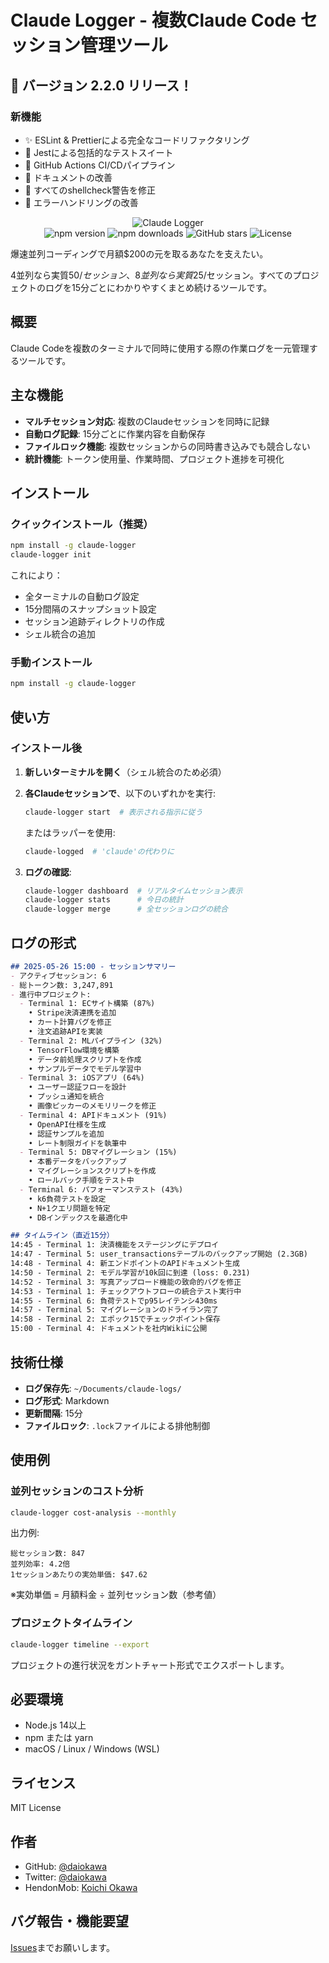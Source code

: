 # Claude Logger - 複数Claude Code セッション管理ツール

## 🎉 バージョン 2.2.0 リリース！

### 新機能
- ✨ ESLint & Prettierによる完全なコードリファクタリング
- 🧪 Jestによる包括的なテストスイート
- 🚀 GitHub Actions CI/CDパイプライン
- 📝 ドキュメントの改善
- 🐛 すべてのshellcheck警告を修正
- 🔧 エラーハンドリングの改善

<p align="center">
  <img src="https://img.shields.io/badge/Claude-Logger-blue?style=for-the-badge&logo=data:image/svg+xml;base64,PHN2ZyB3aWR0aD0iMjQiIGhlaWdodD0iMjQiIHZpZXdCb3g9IjAgMCAyNCAyNCIgZmlsbD0ibm9uZSIgeG1sbnM9Imh0dHA6Ly93d3cudzMub3JnLzIwMDAvc3ZnIj4KPHBhdGggZD0iTTEyIDJDNi40OCAyIDIgNi40OCAyIDEyUzYuNDggMjIgMTIgMjJTMjIgMTcuNTIgMjIgMTJTMTcuNTIgMiAxMiAyWk0xMiAyMEM3LjU4IDIwIDQgMTYuNDIgNCAxMlM3LjU4IDQgMTIgNFMyMCA3LjU4IDIwIDEyUzE2LjQyIDIwIDEyIDIwWiIgZmlsbD0iIzAwMDAwMCIvPgo8cGF0aCBkPSJNOCA4SDE2VjEwSDhWOFoiIGZpbGw9IiMwMDAwMDAiLz4KPHBhdGggZD0iTTggMTJIMTZWMTRIOFYxMloiIGZpbGw9IiMwMDAwMDAiLz4KPC9zdmc+" alt="Claude Logger">
  <br>
  <img src="https://img.shields.io/npm/v/claude-logger?style=flat-square" alt="npm version">
  <img src="https://img.shields.io/npm/dm/claude-logger?style=flat-square" alt="npm downloads">
  <img src="https://img.shields.io/github/stars/daiokawa/claude-logger?style=flat-square" alt="GitHub stars">
  <img src="https://img.shields.io/github/license/daiokawa/claude-logger?style=flat-square" alt="License">
</p>

爆速並列コーディングで月額$200の元を取るあなたを支えたい。

4並列なら実質$50/セッション、8並列なら実質$25/セッション。すべてのプロジェクトのログを15分ごとにわかりやすくまとめ続けるツールです。

## 概要

Claude Codeを複数のターミナルで同時に使用する際の作業ログを一元管理するツールです。

## 主な機能

- **マルチセッション対応**: 複数のClaudeセッションを同時に記録
- **自動ログ記録**: 15分ごとに作業内容を自動保存
- **ファイルロック機能**: 複数セッションからの同時書き込みでも競合しない
- **統計機能**: トークン使用量、作業時間、プロジェクト進捗を可視化

## インストール

### クイックインストール（推奨）

```bash
npm install -g claude-logger
claude-logger init
```

これにより：
- 全ターミナルの自動ログ設定
- 15分間隔のスナップショット設定
- セッション追跡ディレクトリの作成
- シェル統合の追加

### 手動インストール

```bash
npm install -g claude-logger
```

## 使い方

### インストール後

1. **新しいターミナルを開く**（シェル統合のため必須）

2. **各Claudeセッションで**、以下のいずれかを実行:
   ```bash
   claude-logger start  # 表示される指示に従う
   ```
   
   またはラッパーを使用:
   ```bash
   claude-logged  # 'claude'の代わりに
   ```

3. **ログの確認**:
   ```bash
   claude-logger dashboard  # リアルタイムセッション表示
   claude-logger stats      # 今日の統計
   claude-logger merge      # 全セッションログの統合
   ```

## ログの形式

```markdown
## 2025-05-26 15:00 - セッションサマリー
- アクティブセッション: 6
- 総トークン数: 3,247,891
- 進行中プロジェクト: 
  - Terminal 1: ECサイト構築 (87%)
    • Stripe決済連携を追加
    • カート計算バグを修正
    • 注文追跡APIを実装
  - Terminal 2: MLパイプライン (32%)
    • TensorFlow環境を構築
    • データ前処理スクリプトを作成
    • サンプルデータでモデル学習中
  - Terminal 3: iOSアプリ (64%)
    • ユーザー認証フローを設計
    • プッシュ通知を統合
    • 画像ピッカーのメモリリークを修正
  - Terminal 4: APIドキュメント (91%)
    • OpenAPI仕様を生成
    • 認証サンプルを追加
    • レート制限ガイドを執筆中
  - Terminal 5: DBマイグレーション (15%)
    • 本番データをバックアップ
    • マイグレーションスクリプトを作成
    • ロールバック手順をテスト中
  - Terminal 6: パフォーマンステスト (43%)
    • k6負荷テストを設定
    • N+1クエリ問題を特定
    • DBインデックスを最適化中

## タイムライン（直近15分）
14:45 - Terminal 1: 決済機能をステージングにデプロイ
14:47 - Terminal 5: user_transactionsテーブルのバックアップ開始 (2.3GB)
14:48 - Terminal 4: 新エンドポイントのAPIドキュメント生成
14:50 - Terminal 2: モデル学習が10k回に到達 (loss: 0.231)
14:52 - Terminal 3: 写真アップロード機能の致命的バグを修正
14:53 - Terminal 1: チェックアウトフローの統合テスト実行中
14:55 - Terminal 6: 負荷テストでp95レイテンシ430ms
14:57 - Terminal 5: マイグレーションのドライラン完了
14:58 - Terminal 2: エポック15でチェックポイント保存
15:00 - Terminal 4: ドキュメントを社内Wikiに公開
```

## 技術仕様

- **ログ保存先**: `~/Documents/claude-logs/`
- **ログ形式**: Markdown
- **更新間隔**: 15分
- **ファイルロック**: `.lock`ファイルによる排他制御

## 使用例

### 並列セッションのコスト分析

```bash
claude-logger cost-analysis --monthly
```

出力例:
```
総セッション数: 847
並列効率: 4.2倍
1セッションあたりの実効単価: $47.62
```

※実効単価 = 月額料金 ÷ 並列セッション数（参考値）

### プロジェクトタイムライン

```bash
claude-logger timeline --export
```

プロジェクトの進行状況をガントチャート形式でエクスポートします。

## 必要環境

- Node.js 14以上
- npm または yarn
- macOS / Linux / Windows (WSL)

## ライセンス

MIT License

## 作者

- GitHub: [@daiokawa](https://github.com/daiokawa)
- Twitter: [@daiokawa](https://twitter.com/daiokawa)
- HendonMob: [Koichi Okawa](https://pokerdb.thehendonmob.com/player.php?a=r&n=230741)

## バグ報告・機能要望

[Issues](https://github.com/daiokawa/claude-logger/issues)までお願いします。